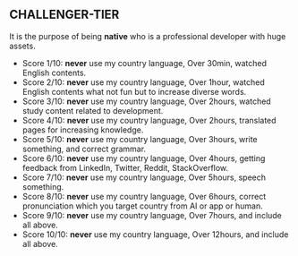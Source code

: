 ## CHALLENGER-TIER
It is the purpose of being **native** who is a professional developer with huge assets.
- Score 1/10: **never** use my country language, Over 30min, watched English contents.
- Score 2/10: **never** use my country language, Over 1hour, watched English contents what not fun but to increase diverse words.
- Score 3/10: **never** use my country language, Over 2hours, watched study content related to development.
- Score 4/10: **never** use my country language, Over 2hours, translated pages for increasing knowledge.
- Score 5/10: **never** use my country language, Over 3hours, write something, and correct grammar.
- Score 6/10: **never** use my country language, Over 4hours, getting feedback from LinkedIn, Twitter, Reddit, StackOverflow.
- Score 7/10: **never** use my country language, Over 5hours, speech something.
- Score 8/10: **never** use my country language, Over 6hours, correct pronunciation which you target country from AI or app or human.
- Score 9/10: **never** use my country language, Over 7hours, and include all above.
- Score 10/10: **never** use my country language, Over 12hours, and include all above.

